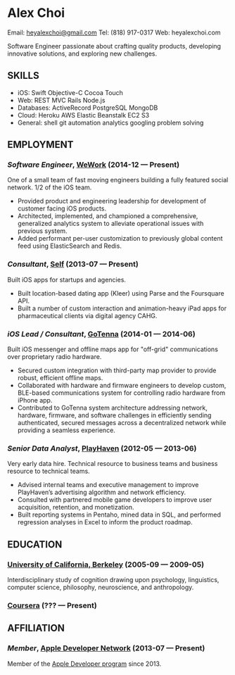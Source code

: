 Alex Choi
============
Email: heyalexchoi@gmail.com
Tel: (818) 917-0317
Web: heyalexchoi.com

Software Engineer passionate about crafting quality products, developing innovative solutions, and exploring new challenges.

## SKILLS

  - iOS: Swift Objective-C Cocoa Touch 
  - Web: REST MVC Rails Node.js 
  - Databases: ActiveRecord PostgreSQL MongoDB 
  - Cloud: Heroku AWS Elastic Beanstalk EC2 S3 
  - General: shell git automation analytics googling problem solving 

## EMPLOYMENT

### *Software Engineer*, [WeWork](https://www.wework.com/) (2014-12 — Present)

One of a small team of fast moving engineers building a fully featured social network. 1/2 of the iOS team.
  - Provided product and engineering leadership for development of customer facing iOS products.
  - Architected, implemented, and championed a comprehensive, generalized analytics system to alleviate operational issues with previous system.
  - Added performant per-user customization to previously global content feed using ElasticSearch and Redis.

### *Consultant*, [Self](https://www.linkedin.com/in/heyalexchoi) (2013-07 — Present)

Built iOS apps for startups and agencies.
  - Built location-based dating app (Kleer) using Parse and the Foursquare API.
  - Built a number of custom interaction and animation-heavy iPad apps for pharmaceutical clients via digital agency CAHG.

### *iOS Lead / Consultant*, [GoTenna](http://www.gotenna.com/) (2014-01 — 2014-06)

Built iOS messenger and offline maps app for "off-grid" communications over proprietary radio hardware.
  - Secured custom integration with third-party map provider to provide robust, efficient offline maps.
  - Collaborated with hardware and firmware engineers to develop custom, BLE-based communications system for controlling radio hardware from iPhone app.
  - Contributed to GoTenna system architecture addressing network, hardware, firmware, and software challenges in efficiently sending authenticated, secured messages across a decentralized network while providing a seamless experience.

### *Senior Data Analyst*, [PlayHaven](http://www.playhaven.com/) (2012-05 — 2013-06)

Very early data hire. Technical resource to business teams and business resource to technical teams.
  - Advised internal teams and executive management to improve PlayHaven’s advertising algorithm and network efficiency.
  - Consulted with partnered mobile game developers to improve user acquisition, retention, and monetization.
  - Built reporting systems in Pentaho, mined data in SQL, and performed regression analyses in Excel to inform the product roadmap.




## EDUCATION

### [University of California, Berkeley](http://cogsci.berkeley.edu//) (2005-09 — 2009-05)

Interdisciplinary study of cognition drawing upon psychology, linguistics, computer science, philosophy, neuroscience, and anthropology.


### [Coursera](https://github.com/heyalexchoi/algorithms) (??? — Present)




## AFFILIATION

### *Member*, [Apple Developer Network](https://developer.apple.com/) (2013-07 — Present)

Member of the [Apple Developer program](https://developer.apple.com/) since 2013.









